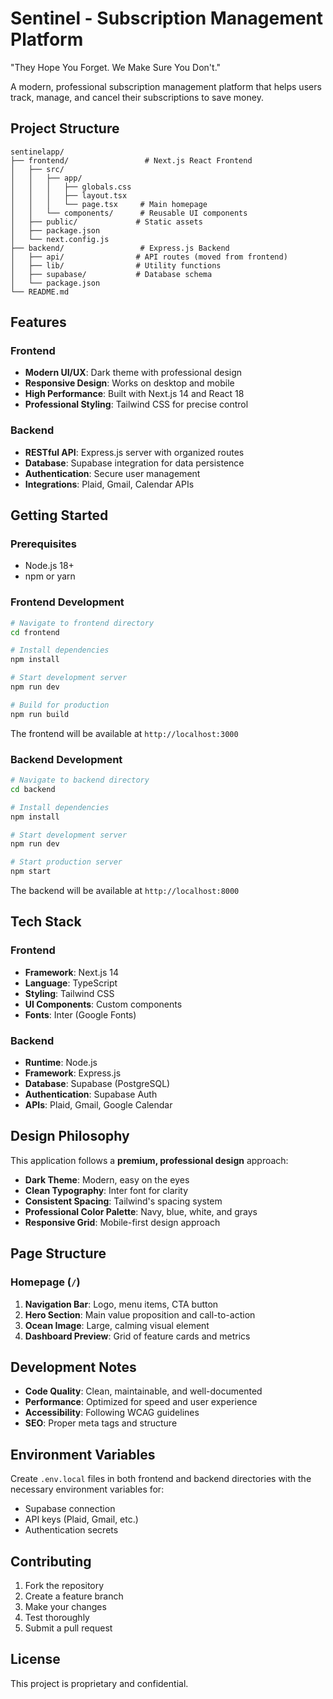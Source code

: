# Sentinel - Subscription Management Platform

"They Hope You Forget. We Make Sure You Don't."

A modern, professional subscription management platform that helps users track, manage, and cancel their subscriptions to save money.

## Project Structure

```
sentinelapp/
├── frontend/                 # Next.js React Frontend
│   ├── src/
│   │   ├── app/
│   │   │   ├── globals.css
│   │   │   ├── layout.tsx
│   │   │   └── page.tsx     # Main homepage
│   │   └── components/      # Reusable UI components
│   ├── public/             # Static assets
│   ├── package.json
│   └── next.config.js
├── backend/                 # Express.js Backend
│   ├── api/                # API routes (moved from frontend)
│   ├── lib/                # Utility functions
│   ├── supabase/           # Database schema
│   └── package.json
└── README.md
```

## Features

### Frontend
- **Modern UI/UX**: Dark theme with professional design
- **Responsive Design**: Works on desktop and mobile
- **High Performance**: Built with Next.js 14 and React 18
- **Professional Styling**: Tailwind CSS for precise control

### Backend
- **RESTful API**: Express.js server with organized routes
- **Database**: Supabase integration for data persistence
- **Authentication**: Secure user management
- **Integrations**: Plaid, Gmail, Calendar APIs

## Getting Started

### Prerequisites
- Node.js 18+ 
- npm or yarn

### Frontend Development

```bash
# Navigate to frontend directory
cd frontend

# Install dependencies
npm install

# Start development server
npm run dev

# Build for production
npm run build
```

The frontend will be available at `http://localhost:3000`

### Backend Development

```bash
# Navigate to backend directory
cd backend

# Install dependencies
npm install

# Start development server
npm run dev

# Start production server
npm start
```

The backend will be available at `http://localhost:8000`

## Tech Stack

### Frontend
- **Framework**: Next.js 14
- **Language**: TypeScript
- **Styling**: Tailwind CSS
- **UI Components**: Custom components
- **Fonts**: Inter (Google Fonts)

### Backend
- **Runtime**: Node.js
- **Framework**: Express.js
- **Database**: Supabase (PostgreSQL)
- **Authentication**: Supabase Auth
- **APIs**: Plaid, Gmail, Google Calendar

## Design Philosophy

This application follows a **premium, professional design** approach:

- **Dark Theme**: Modern, easy on the eyes
- **Clean Typography**: Inter font for clarity
- **Consistent Spacing**: Tailwind's spacing system
- **Professional Color Palette**: Navy, blue, white, and grays
- **Responsive Grid**: Mobile-first design approach

## Page Structure

### Homepage (`/`)
1. **Navigation Bar**: Logo, menu items, CTA button
2. **Hero Section**: Main value proposition and call-to-action
3. **Ocean Image**: Large, calming visual element
4. **Dashboard Preview**: Grid of feature cards and metrics

## Development Notes

- **Code Quality**: Clean, maintainable, and well-documented
- **Performance**: Optimized for speed and user experience
- **Accessibility**: Following WCAG guidelines
- **SEO**: Proper meta tags and structure

## Environment Variables

Create `.env.local` files in both frontend and backend directories with the necessary environment variables for:
- Supabase connection
- API keys (Plaid, Gmail, etc.)
- Authentication secrets

## Contributing

1. Fork the repository
2. Create a feature branch
3. Make your changes
4. Test thoroughly
5. Submit a pull request

## License

This project is proprietary and confidential. 
